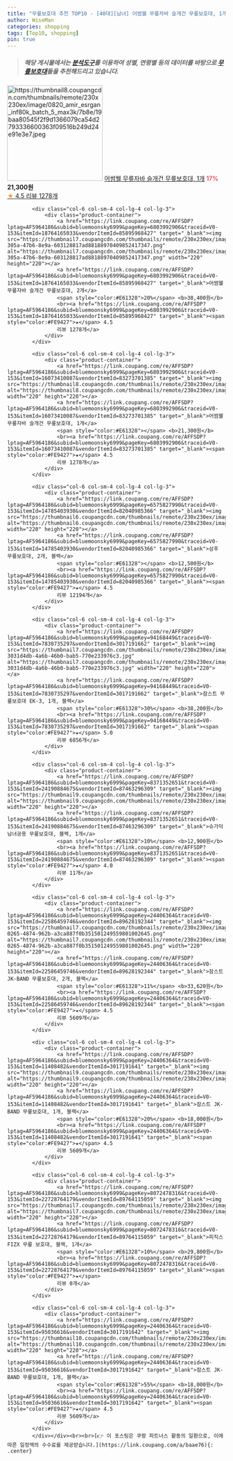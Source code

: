 ```yaml
---
title: "무릎보호대 추천 TOP10 - [40대][남녀] 어썸웰 무릎자바 슬개건 무릎보호대, 1개"
author: WiseMan
categories: shopping
tags: [Top10, shopping]
pin: true
---
```


> ##### 해당 게시물에서는 [**분석도구**](https://itemscout.io/)를 이용하여 **성별**, **연령별** 등의 데이터를 바탕으로 [**무릎보호대**](https://link.coupang.com/a/baae76)들을 추천해드리고 있습니다.
<div class="container"><div class="row">
            <div class="col-6 col-sm-4 col-lg-4 col-lg-3">
                <div class="product-container">
                    <a href="https://link.coupang.com/re/AFFSDP?lptag=AF5964186&subid=bluemoonsky6999&pageKey=6803992906&traceid=V0-153&itemId=16073410087&vendorItemId=83273701385" target="_blank"><img src="https://thumbnail8.coupangcdn.com/thumbnails/remote/230x230ex/image/0820_amir_esrgan_inf80k_batch_5_max3k/7b8e/19baa80545f2f9d1366079ca54d2793336600363f09516b249d24e91e3e7.jpeg" alt="https://thumbnail8.coupangcdn.com/thumbnails/remote/230x230ex/image/0820_amir_esrgan_inf80k_batch_5_max3k/7b8e/19baa80545f2f9d1366079ca54d2793336600363f09516b249d24e91e3e7.jpeg" width="220" height="220"></a>
                    <a href="https://link.coupang.com/re/AFFSDP?lptag=AF5964186&subid=bluemoonsky6999&pageKey=6803992906&traceid=V0-153&itemId=16073410087&vendorItemId=83273701385" target="_blank">어썸웰 무릎자바 슬개건 무릎보호대, 1개</a>
                    <span style="color:#E61328">17%</span> <b>21,300원</b>
                    <br><a href="https://link.coupang.com/re/AFFSDP?lptag=AF5964186&subid=bluemoonsky6999&pageKey=6803992906&traceid=V0-153&itemId=16073410087&vendorItemId=83273701385" target="_blank"><span style="color:#FE9427">★</span> 4.5
                    리뷰 1278개</a>
                </div>
            </div>
            
            <div class="col-6 col-sm-4 col-lg-4 col-lg-3">
                <div class="product-container">
                    <a href="https://link.coupang.com/re/AFFSDP?lptag=AF5964186&subid=bluemoonsky6999&pageKey=6803992906&traceid=V0-153&itemId=18764165033&vendorItemId=85895968427" target="_blank"><img src="https://thumbnail7.coupangcdn.com/thumbnails/remote/230x230ex/image/retail/images/19fd5be6-305a-47b6-8e9a-603128817ad88188970409852417347.png" alt="https://thumbnail7.coupangcdn.com/thumbnails/remote/230x230ex/image/retail/images/19fd5be6-305a-47b6-8e9a-603128817ad88188970409852417347.png" width="220" height="220"></a>
                    <a href="https://link.coupang.com/re/AFFSDP?lptag=AF5964186&subid=bluemoonsky6999&pageKey=6803992906&traceid=V0-153&itemId=18764165033&vendorItemId=85895968427" target="_blank">어썸웰 무릎자바 슬개건 무릎보호대, 2개</a>
                    <span style="color:#E61328">20%</span> <b>38,400원</b>
                    <br><a href="https://link.coupang.com/re/AFFSDP?lptag=AF5964186&subid=bluemoonsky6999&pageKey=6803992906&traceid=V0-153&itemId=18764165033&vendorItemId=85895968427" target="_blank"><span style="color:#FE9427">★</span> 4.5
                    리뷰 1278개</a>
                </div>
            </div>
            
            <div class="col-6 col-sm-4 col-lg-4 col-lg-3">
                <div class="product-container">
                    <a href="https://link.coupang.com/re/AFFSDP?lptag=AF5964186&subid=bluemoonsky6999&pageKey=6803992906&traceid=V0-153&itemId=16073410087&vendorItemId=83273701385" target="_blank"><img src="https://thumbnail8.coupangcdn.com/thumbnails/remote/230x230ex/image/0820_amir_esrgan_inf80k_batch_5_max3k/7b8e/19baa80545f2f9d1366079ca54d2793336600363f09516b249d24e91e3e7.jpeg" alt="https://thumbnail8.coupangcdn.com/thumbnails/remote/230x230ex/image/0820_amir_esrgan_inf80k_batch_5_max3k/7b8e/19baa80545f2f9d1366079ca54d2793336600363f09516b249d24e91e3e7.jpeg" width="220" height="220"></a>
                    <a href="https://link.coupang.com/re/AFFSDP?lptag=AF5964186&subid=bluemoonsky6999&pageKey=6803992906&traceid=V0-153&itemId=16073410087&vendorItemId=83273701385" target="_blank">어썸웰 무릎자바 슬개건 무릎보호대, 1개</a>
                    <span style="color:#E61328"></span> <b>21,300원</b>
                    <br><a href="https://link.coupang.com/re/AFFSDP?lptag=AF5964186&subid=bluemoonsky6999&pageKey=6803992906&traceid=V0-153&itemId=16073410087&vendorItemId=83273701385" target="_blank"><span style="color:#FE9427">★</span> 4.5
                    리뷰 1278개</a>
                </div>
            </div>
            
            <div class="col-6 col-sm-4 col-lg-4 col-lg-3">
                <div class="product-container">
                    <a href="https://link.coupang.com/re/AFFSDP?lptag=AF5964186&subid=bluemoonsky6999&pageKey=6575827990&traceid=V0-153&itemId=14785403930&vendorItemId=82040985366" target="_blank"><img src="https://thumbnail6.coupangcdn.com/thumbnails/remote/230x230ex/image/0820_amir_esrgan_inf80k_batch_1_max3k/c4b9/1f806ba7dde12f1c148a428d2a36d3960373c0d43a59f655acdea8ac4b50.jpg" alt="https://thumbnail6.coupangcdn.com/thumbnails/remote/230x230ex/image/0820_amir_esrgan_inf80k_batch_1_max3k/c4b9/1f806ba7dde12f1c148a428d2a36d3960373c0d43a59f655acdea8ac4b50.jpg" width="220" height="220"></a>
                    <a href="https://link.coupang.com/re/AFFSDP?lptag=AF5964186&subid=bluemoonsky6999&pageKey=6575827990&traceid=V0-153&itemId=14785403930&vendorItemId=82040985366" target="_blank">삼후 무릎보호대, 2개, 블랙</a>
                    <span style="color:#E61328"></span> <b>12,500원</b>
                    <br><a href="https://link.coupang.com/re/AFFSDP?lptag=AF5964186&subid=bluemoonsky6999&pageKey=6575827990&traceid=V0-153&itemId=14785403930&vendorItemId=82040985366" target="_blank"><span style="color:#FE9427">★</span> 4.5
                    리뷰 12194개</a>
                </div>
            </div>
            
            <div class="col-6 col-sm-4 col-lg-4 col-lg-3">
                <div class="product-container">
                    <a href="https://link.coupang.com/re/AFFSDP?lptag=AF5964186&subid=bluemoonsky6999&pageKey=94168449&traceid=V0-153&itemId=7830735297&vendorItemId=3017191662" target="_blank"><img src="https://thumbnail7.coupangcdn.com/thumbnails/remote/230x230ex/image/retail/images/424135356168562-3031d4db-4a6b-46b0-bab5-770e233976c3.jpg" alt="https://thumbnail7.coupangcdn.com/thumbnails/remote/230x230ex/image/retail/images/424135356168562-3031d4db-4a6b-46b0-bab5-770e233976c3.jpg" width="220" height="220"></a>
                    <a href="https://link.coupang.com/re/AFFSDP?lptag=AF5964186&subid=bluemoonsky6999&pageKey=94168449&traceid=V0-153&itemId=7830735297&vendorItemId=3017191662" target="_blank">잠스트 무릎보호대 EK-3, 1개, 블랙</a>
                    <span style="color:#E61328">30%</span> <b>38,200원</b>
                    <br><a href="https://link.coupang.com/re/AFFSDP?lptag=AF5964186&subid=bluemoonsky6999&pageKey=94168449&traceid=V0-153&itemId=7830735297&vendorItemId=3017191662" target="_blank"><span style="color:#FE9427">★</span> 5.0
                    리뷰 6856개</a>
                </div>
            </div>
            
            <div class="col-6 col-sm-4 col-lg-4 col-lg-3">
                <div class="product-container">
                    <a href="https://link.coupang.com/re/AFFSDP?lptag=AF5964186&subid=bluemoonsky6999&pageKey=8371352651&traceid=V0-153&itemId=24190884675&vendorItemId=87463296309" target="_blank"><img src="https://thumbnail9.coupangcdn.com/thumbnails/remote/230x230ex/image/vendor_inventory/bfdf/df3cec925960dca794641e1e0ed807aaea4ef753cb402f8c52098f011bc0.png" alt="https://thumbnail9.coupangcdn.com/thumbnails/remote/230x230ex/image/vendor_inventory/bfdf/df3cec925960dca794641e1e0ed807aaea4ef753cb402f8c52098f011bc0.png" width="220" height="220"></a>
                    <a href="https://link.coupang.com/re/AFFSDP?lptag=AF5964186&subid=bluemoonsky6999&pageKey=8371352651&traceid=V0-153&itemId=24190884675&vendorItemId=87463296309" target="_blank">슈가덕 남녀공용 무릎보호대, 블랙, 1개</a>
                    <span style="color:#E61328">10%</span> <b>12,900원</b>
                    <br><a href="https://link.coupang.com/re/AFFSDP?lptag=AF5964186&subid=bluemoonsky6999&pageKey=8371352651&traceid=V0-153&itemId=24190884675&vendorItemId=87463296309" target="_blank"><span style="color:#FE9427">★</span> 4.0
                    리뷰 11개</a>
                </div>
            </div>
            
            <div class="col-6 col-sm-4 col-lg-4 col-lg-3">
                <div class="product-container">
                    <a href="https://link.coupang.com/re/AFFSDP?lptag=AF5964186&subid=bluemoonsky6999&pageKey=24406364&traceid=V0-153&itemId=22586459746&vendorItemId=89628192344" target="_blank"><img src="https://thumbnail7.coupangcdn.com/thumbnails/remote/230x230ex/image/retail/images/d984d2aa-0265-4874-962b-a3ca887f0b351501249559801002645.png" alt="https://thumbnail7.coupangcdn.com/thumbnails/remote/230x230ex/image/retail/images/d984d2aa-0265-4874-962b-a3ca887f0b351501249559801002645.png" width="220" height="220"></a>
                    <a href="https://link.coupang.com/re/AFFSDP?lptag=AF5964186&subid=bluemoonsky6999&pageKey=24406364&traceid=V0-153&itemId=22586459746&vendorItemId=89628192344" target="_blank">잠스트 JK-BAND 무릎보호대, 2개, 블랙</a>
                    <span style="color:#E61328">11%</span> <b>33,620원</b>
                    <br><a href="https://link.coupang.com/re/AFFSDP?lptag=AF5964186&subid=bluemoonsky6999&pageKey=24406364&traceid=V0-153&itemId=22586459746&vendorItemId=89628192344" target="_blank"><span style="color:#FE9427">★</span> 4.5
                    리뷰 5609개</a>
                </div>
            </div>
            
            <div class="col-6 col-sm-4 col-lg-4 col-lg-3">
                <div class="product-container">
                    <a href="https://link.coupang.com/re/AFFSDP?lptag=AF5964186&subid=bluemoonsky6999&pageKey=24406364&traceid=V0-153&itemId=11408482&vendorItemId=3017191641" target="_blank"><img src="https://thumbnail9.coupangcdn.com/thumbnails/remote/230x230ex/image/0820_amir_esrgan_inf80k_batch_4_max3k/5564/db709d687b15fea65120ab5576872b839a78f5b4acabbbc7e7f9a00a858d.jpg" alt="https://thumbnail9.coupangcdn.com/thumbnails/remote/230x230ex/image/0820_amir_esrgan_inf80k_batch_4_max3k/5564/db709d687b15fea65120ab5576872b839a78f5b4acabbbc7e7f9a00a858d.jpg" width="220" height="220"></a>
                    <a href="https://link.coupang.com/re/AFFSDP?lptag=AF5964186&subid=bluemoonsky6999&pageKey=24406364&traceid=V0-153&itemId=11408482&vendorItemId=3017191641" target="_blank">잠스트 JK-BAND 무릎보호대, 1개, 블랙</a>
                    <span style="color:#E61328">20%</span> <b>18,000원</b>
                    <br><a href="https://link.coupang.com/re/AFFSDP?lptag=AF5964186&subid=bluemoonsky6999&pageKey=24406364&traceid=V0-153&itemId=11408482&vendorItemId=3017191641" target="_blank"><span style="color:#FE9427">★</span> 4.5
                    리뷰 5609개</a>
                </div>
            </div>
            
            <div class="col-6 col-sm-4 col-lg-4 col-lg-3">
                <div class="product-container">
                    <a href="https://link.coupang.com/re/AFFSDP?lptag=AF5964186&subid=bluemoonsky6999&pageKey=8072478316&traceid=V0-153&itemId=22728764179&vendorItemId=89764115059" target="_blank"><img src="https://thumbnail7.coupangcdn.com/thumbnails/remote/230x230ex/image/vendor_inventory/e06d/532474c2ec4bc9a8c3c7c21e9e71c64caf916418230091577f3a1c6a0447.jpg" alt="https://thumbnail7.coupangcdn.com/thumbnails/remote/230x230ex/image/vendor_inventory/e06d/532474c2ec4bc9a8c3c7c21e9e71c64caf916418230091577f3a1c6a0447.jpg" width="220" height="220"></a>
                    <a href="https://link.coupang.com/re/AFFSDP?lptag=AF5964186&subid=bluemoonsky6999&pageKey=8072478316&traceid=V0-153&itemId=22728764179&vendorItemId=89764115059" target="_blank">피직스 FIZX 무릎 보호대, 블랙, 1개</a>
                    <span style="color:#E61328">10%</span> <b>29,800원</b>
                    <br><a href="https://link.coupang.com/re/AFFSDP?lptag=AF5964186&subid=bluemoonsky6999&pageKey=8072478316&traceid=V0-153&itemId=22728764179&vendorItemId=89764115059" target="_blank"><span style="color:#FE9427">★</span> 
                    리뷰 0개</a>
                </div>
            </div>
            
            <div class="col-6 col-sm-4 col-lg-4 col-lg-3">
                <div class="product-container">
                    <a href="https://link.coupang.com/re/AFFSDP?lptag=AF5964186&subid=bluemoonsky6999&pageKey=24406364&traceid=V0-153&itemId=95036616&vendorItemId=3017191642" target="_blank"><img src="https://thumbnail10.coupangcdn.com/thumbnails/remote/230x230ex/image/0820_amir_esrgan_inf80k_batch_0_max3k/5564/db709d687b15fea65120ab5576872b839a78f5b4acabbbc7e7f9a00a858d.jpg" alt="https://thumbnail10.coupangcdn.com/thumbnails/remote/230x230ex/image/0820_amir_esrgan_inf80k_batch_0_max3k/5564/db709d687b15fea65120ab5576872b839a78f5b4acabbbc7e7f9a00a858d.jpg" width="220" height="220"></a>
                    <a href="https://link.coupang.com/re/AFFSDP?lptag=AF5964186&subid=bluemoonsky6999&pageKey=24406364&traceid=V0-153&itemId=95036616&vendorItemId=3017191642" target="_blank">잠스트 JK-BAND 무릎보호대, 1개, 블랙</a>
                    <span style="color:#E61328">55%</span> <b>18,000원</b>
                    <br><a href="https://link.coupang.com/re/AFFSDP?lptag=AF5964186&subid=bluemoonsky6999&pageKey=24406364&traceid=V0-153&itemId=95036616&vendorItemId=3017191642" target="_blank"><span style="color:#FE9427">★</span> 4.5
                    리뷰 5609개</a>
                </div>
            </div>
            </div></div><br><br>[👉 이 포스팅은 쿠팡 파트너스 활동의 일환으로, 이에 따른 일정액의 수수료를 제공받습니다.](https://link.coupang.com/a/baae76){: .center}